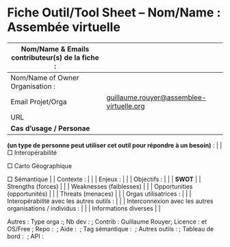 Fiche Outil/Tool Sheet – Nom/Name : Assembée virtuelle
======================================================

| Nom/Name & Emails contributeur(s) de la fiche :                               |                                          |
|-------------------------------------------------------------------------------|------------------------------------------|
| Nom/Name of Owner Organisation :                                              |                                          |
| Email Projet/Orga                                                             | guillaume.rouyer@assemblee-virtuelle.org |
| URL                                                                           |                                          |
| **Cas d’usage / Personae**                                                    
                                                                                
 **(un type de personne peut utiliser cet outil pour répondre à un besoin)** :  |
| □ Interopérabilité                                                            
                                                                                
 □ Carto Géographique                                                           
                                                                                
 □ Sémantique                                                                   |
| Contexte :                                                                    |                                          |
| Enjeux :                                                                      |                                          |
| Objectifs :                                                                   |                                          |
| **SWOT**                                                                      |
| Strengths (forces)                                                            |                                          |
| Weaknesses (faiblesses)                                                       |                                          |
| Opportunities (opportunités)                                                  |                                          |
| Threats (menaces)                                                             |                                          |
| Orgas utilisatrices :                                                         |                                          |
| Interopérabilité avec les autres outils :                                     |                                          |
| Interconnexion avec les autres organisations / individus :                    |                                          |
| Informations diverses                                                         |                                          |

Autres : Type orga :; Nb dev : ; Contrib : Guillaume Rouyer; Licence : et OS/Free ; Repo :  ; Aide :  ; Tag sémantique :  ; Autres outils : ; Tableau de bord :  ; API :
